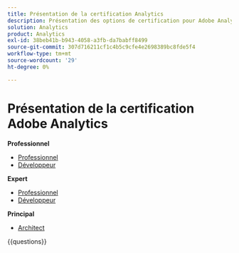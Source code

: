 ```yaml
---
title: Présentation de la certification Analytics
description: Présentation des options de certification pour Adobe Analytics
solution: Analytics
product: Analytics
exl-id: 38beb41b-b943-4058-a3fb-da7babff8499
source-git-commit: 307d716211cf1c4b5c9cfe4e2698389bc8fde5f4
workflow-type: tm+mt
source-wordcount: '29'
ht-degree: 0%

---
```


# Présentation de la certification Adobe Analytics

**Professionnel**

* [Professionnel](https://certification.adobe.com/certification/analytics-business-practitioner-professional) <!--AD0-E212-->
* [Développeur](https://certification.adobe.com/certification/adobe-analytics-developer-professional) <!--AD0-E213-->

**Expert**

* [Professionnel](https://certification.adobe.com/certification/analytics-business-practitioner-expert) <!--AD0-E208-->
* [Développeur](https://certification.adobe.com/certification/developer-expert) <!--AD0-E209-->

**Principal**

* [Architect](https://certification.adobe.com/certification/architect-master) <!--AD0-E207-->

{{questions}}

